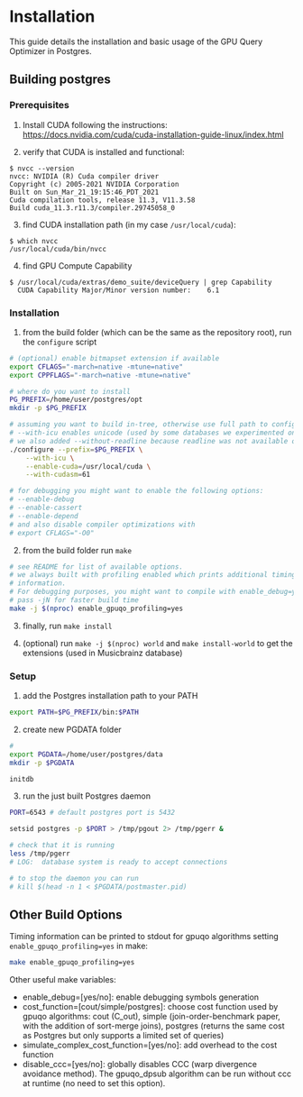 # Installation

This guide details the installation and basic usage of the GPU Query Optimizer in Postgres.

## Building postgres

### Prerequisites

1. Install CUDA following the instructions: https://docs.nvidia.com/cuda/cuda-installation-guide-linux/index.html

2. verify that CUDA is installed and functional:
```
$ nvcc --version
nvcc: NVIDIA (R) Cuda compiler driver
Copyright (c) 2005-2021 NVIDIA Corporation
Built on Sun_Mar_21_19:15:46_PDT_2021
Cuda compilation tools, release 11.3, V11.3.58
Build cuda_11.3.r11.3/compiler.29745058_0
```

3. find CUDA installation path (in my case `/usr/local/cuda`):
```
$ which nvcc
/usr/local/cuda/bin/nvcc
```

4. find GPU Compute Capability
```
$ /usr/local/cuda/extras/demo_suite/deviceQuery | grep Capability
  CUDA Capability Major/Minor version number:    6.1
```

### Installation
1. from the build folder (which can be the same as the repository root),
    run the `configure` script
```bash
# (optional) enable bitmapset extension if available
export CFLAGS="-march=native -mtune=native"
export CPPFLAGS="-march=native -mtune=native"

# where do you want to install
PG_PREFIX=/home/user/postgres/opt
mkdir -p $PG_PREFIX

# assuming you want to build in-tree, otherwise use full path to configure
# --with-icu enables unicode (used by some databases we experimented on)
# we also added --without-readline because readline was not available on our machine
./configure --prefix=$PG_PREFIX \
    --with-icu \
    --enable-cuda=/usr/local/cuda \
    --with-cudasm=61

# for debugging you might want to enable the following options:
# --enable-debug
# --enable-cassert
# --enable-depend
# and also disable compiler optimizations with
# export CFLAGS="-O0"
```

2. from the build folder run `make`
```bash
# see README for list of available options.
# we always built with profiling enabled which prints additional timing
# information.
# For debugging purposes, you might want to compile with enable_debug=yes
# pass -jN for faster build time
make -j $(nproc) enable_gpuqo_profiling=yes
```

3. finally, run `make install`

4. (optional) run `make -j $(nproc) world` and `make install-world` to get
    the extensions (used in Musicbrainz database)

### Setup
1. add the Postgres installation path to your PATH
```bash
export PATH=$PG_PREFIX/bin:$PATH
```

2. create new PGDATA folder
```bash
#
export PGDATA=/home/user/postgres/data
mkdir -p $PGDATA

initdb
```

3. run the just built Postgres daemon
```bash
PORT=6543 # default postgres port is 5432

setsid postgres -p $PORT > /tmp/pgout 2> /tmp/pgerr &

# check that it is running
less /tmp/pgerr
# LOG:  database system is ready to accept connections

# to stop the daemon you can run
# kill $(head -n 1 < $PGDATA/postmaster.pid)
```

## Other Build Options

Timing information can be printed to stdout for gpuqo algorithms setting
`enable_gpuqo_profiling=yes` in make:
```bash
make enable_gpuqo_profiling=yes
```

Other useful make variables:
 - enable_debug=[yes/no]: enable debugging symbols generation
 - cost_function=[cout/simple/postgres]: choose cost function used by gpuqo
   algorithms: cout (C_out), simple (join-order-benchmark paper, with the
   addition of sort-merge joins), postgres (returns the same cost as
   Postgres but only supports a limited set of queries)
 - simulate_complex_cost_function=[yes/no]: add overhead to the cost function
 - disable_ccc=[yes/no]: globally disables CCC (warp divergence avoidance
   method). The gpuqo_dpsub algorithm can be run without ccc at runtime (no
   need to set this option).